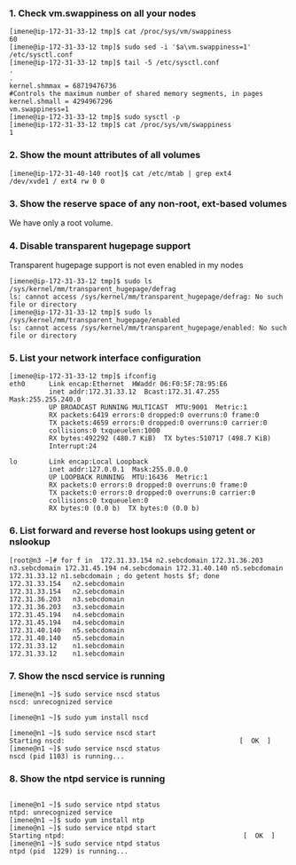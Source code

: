 ### 1. Check vm.swappiness on all your nodes

```
[imene@ip-172-31-33-12 tmp]$ cat /proc/sys/vm/swappiness 
60
[imene@ip-172-31-33-12 tmp]$ sudo sed -i '$a\vm.swappiness=1' /etc/sysctl.conf
[imene@ip-172-31-33-12 tmp]$ tail -5 /etc/sysctl.conf
.
.
kernel.shmmax = 68719476736
#Controls the maximum number of shared memory segments, in pages
kernel.shmall = 4294967296
vm.swappiness=1
[imene@ip-172-31-33-12 tmp]$ sudo sysctl -p
[imene@ip-172-31-33-12 tmp]$ cat /proc/sys/vm/swappiness
1
```

### 2. Show the mount attributes of all volumes

```
[imene@ip-172-31-40-140 root]$ cat /etc/mtab | grep ext4
/dev/xvde1 / ext4 rw 0 0
```
### 3. Show the reserve space of any non-root, ext-based volumes
We have only a root volume.

### 4. Disable transparent hugepage support

Transparent hugepage support is not even enabled in my nodes
```
[imene@ip-172-31-33-12 tmp]$ sudo ls /sys/kernel/mm/transparent_hugepage/defrag
ls: cannot access /sys/kernel/mm/transparent_hugepage/defrag: No such file or directory
[imene@ip-172-31-33-12 tmp]$ sudo ls /sys/kernel/mm/transparent_hugepage/enabled
ls: cannot access /sys/kernel/mm/transparent_hugepage/enabled: No such file or directory
```

### 5. List your network interface configuration
```
[imene@ip-172-31-33-12 tmp]$ ifconfig
eth0      Link encap:Ethernet  HWaddr 06:F0:5F:78:95:E6
          inet addr:172.31.33.12  Bcast:172.31.47.255  Mask:255.255.240.0
          UP BROADCAST RUNNING MULTICAST  MTU:9001  Metric:1
          RX packets:6419 errors:0 dropped:0 overruns:0 frame:0
          TX packets:4659 errors:0 dropped:0 overruns:0 carrier:0
          collisions:0 txqueuelen:1000
          RX bytes:492292 (480.7 KiB)  TX bytes:510717 (498.7 KiB)
          Interrupt:24

lo        Link encap:Local Loopback
          inet addr:127.0.0.1  Mask:255.0.0.0
          UP LOOPBACK RUNNING  MTU:16436  Metric:1
          RX packets:0 errors:0 dropped:0 overruns:0 frame:0
          TX packets:0 errors:0 dropped:0 overruns:0 carrier:0
          collisions:0 txqueuelen:0
          RX bytes:0 (0.0 b)  TX bytes:0 (0.0 b)

```
### 6. List forward and reverse host lookups using getent or nslookup
```
[root@n3 ~]# for f in  172.31.33.154 n2.sebcdomain 172.31.36.203 n3.sebcdomain 172.31.45.194 n4.sebcdomain 172.31.40.140 n5.sebcdomain 172.31.33.12 n1.sebcdomain ; do getent hosts $f; done
172.31.33.154   n2.sebcdomain
172.31.33.154   n2.sebcdomain
172.31.36.203   n3.sebcdomain
172.31.36.203   n3.sebcdomain
172.31.45.194   n4.sebcdomain
172.31.45.194   n4.sebcdomain
172.31.40.140   n5.sebcdomain
172.31.40.140   n5.sebcdomain
172.31.33.12    n1.sebcdomain
172.31.33.12    n1.sebcdomain

```
### 7. Show the nscd service is running
```
[imene@n1 ~]$ sudo service nscd status
nscd: unrecognized service

[imene@n1 ~]$ sudo yum install nscd

[imene@n1 ~]$ sudo service nscd start
Starting nscd:                                            [  OK  ]
[imene@n1 ~]$ sudo service nscd status
nscd (pid 1103) is running...

```
### 8. Show the ntpd service is running
```

[imene@n1 ~]$ sudo service ntpd status
ntpd: unrecognized service
[imene@n1 ~]$ sudo yum install ntp
[imene@n1 ~]$ sudo service ntpd start
Starting ntpd:                                             [  OK  ]
[imene@n1 ~]$ sudo service ntpd status
ntpd (pid  1229) is running...

```